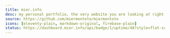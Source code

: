 ```yaml
---
title: mier.info
desc: my personal portfolio, the very website you are looking at right now.
source: https://github.com/miermontoto/miermontoto
icons: [eleventy-plain, markdown-original, firebase-plain]
status: https://dashboard.mier.info/api/badge/1/uptime/48?style=flat-square
---
```

